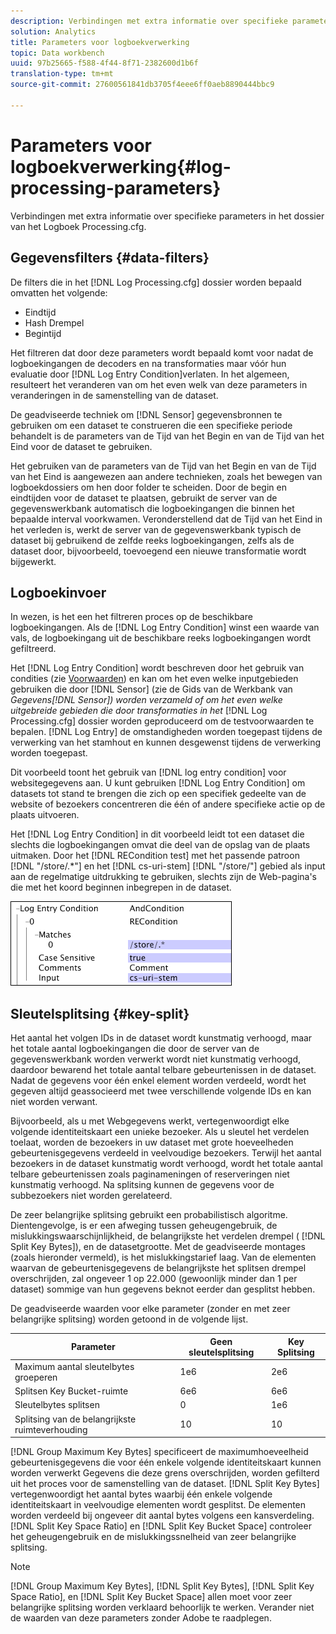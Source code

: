 ```yaml
---
description: Verbindingen met extra informatie over specifieke parameters in het dossier van het Logboek Processing.cfg.
solution: Analytics
title: Parameters voor logboekverwerking
topic: Data workbench
uuid: 97b25665-f588-4f44-8f71-2382600d1b6f
translation-type: tm+mt
source-git-commit: 27600561841db3705f4eee6ff0aeb8890444bbc9

---
```



# Parameters voor logboekverwerking{#log-processing-parameters}

Verbindingen met extra informatie over specifieke parameters in het dossier van het Logboek Processing.cfg.

<!--
c_data_filters.xml
-->

## Gegevensfilters {#data-filters}

De filters die in het [!DNL Log Processing.cfg] dossier worden bepaald omvatten het volgende:

* Eindtijd
* Hash Drempel
* Begintijd

Het filtreren dat door deze parameters wordt bepaald komt voor nadat de logboekingangen de decoders en na transformaties maar vóór hun evaluatie door [!DNL Log Entry Condition]verlaten. In het algemeen, resulteert het veranderen van om het even welk van deze parameters in veranderingen in de samenstelling van de dataset.

De geadviseerde techniek om [!DNL Sensor] gegevensbronnen te gebruiken om een dataset te construeren die een specifieke periode behandelt is de parameters van de Tijd van het Begin en van de Tijd van het Eind voor de dataset te gebruiken.

Het gebruiken van de parameters van de Tijd van het Begin en van de Tijd van het Eind is aangewezen aan andere technieken, zoals het bewegen van logboekdossiers om hen door folder te scheiden. Door de begin en eindtijden voor de dataset te plaatsen, gebruikt de server van de gegevenswerkbank automatisch die logboekingangen die binnen het bepaalde interval voorkwamen. Veronderstellend dat de Tijd van het Eind in het verleden is, werkt de server van de gegevenswerkbank typisch de dataset bij gebruikend de zelfde reeks logboekingangen, zelfs als de dataset door, bijvoorbeeld, toevoegend een nieuwe transformatie wordt bijgewerkt.

<!--
c_log_entry_con.xml
-->

## Logboekinvoer

In wezen, is het een het filtreren proces op de beschikbare logboekingangen. Als de [!DNL Log Entry Condition] winst een waarde van vals, de logboekingang uit de beschikbare reeks logboekingangen wordt gefiltreerd.

Het [!DNL Log Entry Condition] wordt beschreven door het gebruik van condities (zie [Voorwaarden](../../../home/c-dataset-const-proc/c-conditions/c-abt-cond.md)) en kan om het even welke inputgebieden gebruiken die door [!DNL Sensor] (zie de Gids van de Werkbank van *Gegevens[!DNL Sensor]) worden verzameld of om het even welke uitgebreide gebieden die door transformaties in het* [!DNL Log Processing.cfg] dossier worden geproduceerd om de testvoorwaarden te bepalen. [!DNL Log Entry] de omstandigheden worden toegepast tijdens de verwerking van het stamhout en kunnen desgewenst tijdens de verwerking worden toegepast.

Dit voorbeeld toont het gebruik van [!DNL log entry condition] voor websitegegevens aan. U kunt gebruiken [!DNL Log Entry Condition] om datasets tot stand te brengen die zich op een specifiek gedeelte van de website of bezoekers concentreren die één of andere specifieke actie op de plaats uitvoeren.

Het [!DNL Log Entry Condition] in dit voorbeeld leidt tot een dataset die slechts die logboekingangen omvat die deel van de opslag van de plaats uitmaken. Door het [!DNL RECondition test] met het passende patroon [!DNL "/store/.*"] en het [!DNL cs-uri-stem] [!DNL "/store/"] gebied als input aan de regelmatige uitdrukking te gebruiken, slechts zijn de Web-pagina&#39;s die met het koord beginnen inbegrepen in de dataset.

![](assets/cfg_LogProcessing_LogEntryCondition.png)

<!--
c_key_split.xml
-->

## Sleutelsplitsing {#key-split}

Het aantal het volgen IDs in de dataset wordt kunstmatig verhoogd, maar het totale aantal logboekingangen die door de server van de gegevenswerkbank worden verwerkt wordt niet kunstmatig verhoogd, daardoor bewarend het totale aantal telbare gebeurtenissen in de dataset. Nadat de gegevens voor één enkel element worden verdeeld, wordt het gegeven altijd geassocieerd met twee verschillende volgende IDs en kan niet worden verwant.

Bijvoorbeeld, als u met Webgegevens werkt, vertegenwoordigt elke volgende identiteitskaart een unieke bezoeker. Als u sleutel het verdelen toelaat, worden de bezoekers in uw dataset met grote hoeveelheden gebeurtenisgegevens verdeeld in veelvoudige bezoekers. Terwijl het aantal bezoekers in de dataset kunstmatig wordt verhoogd, wordt het totale aantal telbare gebeurtenissen zoals paginameningen of reserveringen niet kunstmatig verhoogd. Na splitsing kunnen de gegevens voor de subbezoekers niet worden gerelateerd.

De zeer belangrijke splitsing gebruikt een probabilistisch algoritme. Dientengevolge, is er een afweging tussen geheugengebruik, de mislukkingswaarschijnlijkheid, de belangrijkste het verdelen drempel ( [!DNL Split Key Bytes]), en de datasetgrootte. Met de geadviseerde montages (zoals hieronder vermeld), is het mislukkingstarief laag. Van de elementen waarvan de gebeurtenisgegevens de belangrijkste het splitsen drempel overschrijden, zal ongeveer 1 op 22.000 (gewoonlijk minder dan 1 per dataset) sommige van hun gegevens beknot eerder dan gesplitst hebben.

De geadviseerde waarden voor elke parameter (zonder en met zeer belangrijke splitsing) worden getoond in de volgende lijst.

| Parameter | Geen sleutelsplitsing | Key Splitsing |
|---|---|---|
| Maximum aantal sleutelbytes groeperen | 1e6 | 2e6 |
| Splitsen Key Bucket-ruimte | 6e6 | 6e6 |
| Sleutelbytes splitsen | 0 | 1e6 |
| Splitsing van de belangrijkste ruimteverhouding | 10 | 10 |

[!DNL Group Maximum Key Bytes] specificeert de maximumhoeveelheid gebeurtenisgegevens die voor één enkele volgende identiteitskaart kunnen worden verwerkt Gegevens die deze grens overschrijden, worden gefilterd uit het proces voor de samenstelling van de dataset. [!DNL Split Key Bytes] vertegenwoordigt het aantal bytes waarbij één enkele volgende identiteitskaart in veelvoudige elementen wordt gesplitst. De elementen worden verdeeld bij ongeveer dit aantal bytes volgens een kansverdeling. [!DNL Split Key Space Ratio] en [!DNL Split Key Bucket Space] controleer het geheugengebruik en de mislukkingssnelheid van zeer belangrijke splitsing.

>[!NOTE]
>
>[!DNL Group Maximum Key Bytes], [!DNL Split Key Bytes], [!DNL Split Key Space Ratio], en [!DNL Split Key Bucket Space] allen moet voor zeer belangrijke splitsing worden verklaard behoorlijk te werken. Verander niet de waarden van deze parameters zonder Adobe te raadplegen.

